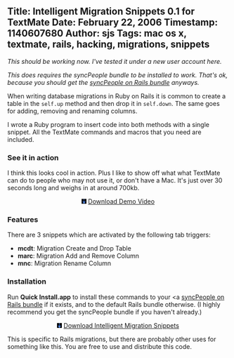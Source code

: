 Title: Intelligent Migration Snippets 0.1 for TextMate
Date: February 22, 2006
Timestamp: 1140607680
Author: sjs
Tags: mac os x, textmate, rails, hacking, migrations, snippets
----

*This should be working now. I've tested it under a new user account here.*

*This does requires the syncPeople bundle to be installed to work. That's ok, because you should get the [syncPeople on Rails bundle](syncPeople) anyways.*

When writing database migrations in Ruby on Rails it is common to create a table in the `self.up` method and then drop it in `self.down`. The same goes for adding, removing and renaming columns.

I wrote a Ruby program to insert code into both methods with a single snippet. All the TextMate commands and macros that you need are included.

### See it in action ###

I think this looks cool in action. Plus I like to show off what what TextMate can do to people who may not use it, or don't have a Mac. It's just over 30 seconds long and weighs in at around 700kb.

<p style="text-align: center">
  <img src="/images/download.png" title="Download" alt="Download">
  <a href="/f/ims-demo.mov">Download Demo Video</a>
</p>

### Features ###

There are 3 snippets which are activated by the following tab triggers:

 * __mcdt__: Migration Create and Drop Table
 * __marc__: Migration Add and Remove Column
 * __mnc__: Migration Rename Column

### Installation ###

Run **Quick Install.app** to install these commands to your <a [syncPeople on Rails bundle](syncPeople) if it exists, and to the default Rails bundle otherwise. (I highly recommend you get the syncPeople bundle if you haven't already.)

<p style="text-align: center">
  <img src="/images/download.png" title="Download" alt="Download">
  <a href="/f/IntelligentMigrationSnippets-0.1.dmg">Download Intelligent Migration Snippets</a>
</p>

This is specific to Rails migrations, but there are probably other uses for something like this. You are free to use and distribute this code.

[syncPeople]: http://blog.inquirylabs.com/
